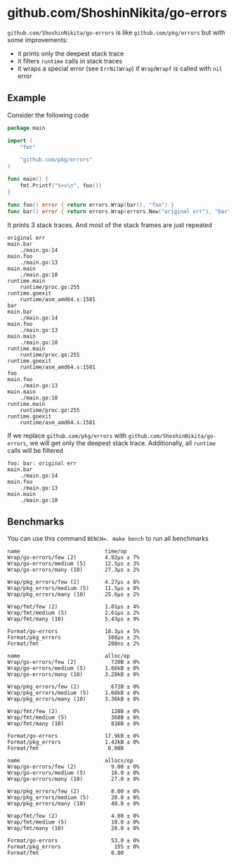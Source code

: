 # github.com/ShoshinNikita/go-errors

`github.com/ShoshinNikita/go-errors` is like `github.com/pkg/errors` but with some improvements:

- it prints only the deepest stack trace
- it filters `runtime` calls in stack traces
- it wraps a special error (see `ErrNilWrap`) if `Wrap`/`Wrapf` is called with `nil` error

## Example

Consider the following code

```go
package main

import (
	"fmt"

	"github.com/pkg/errors"
)

func main() {
	fmt.Printf("%+v\n", foo())
}

func foo() error { return errors.Wrap(bar(), "foo") }
func bar() error { return errors.Wrap(errors.New("original err"), "bar") }
```

It prints 3 stack traces. And most of the stack frames are just repeated

```plain
original err
main.bar
	./main.go:14
main.foo
	./main.go:13
main.main
	./main.go:10
runtime.main
	runtime/proc.go:255
runtime.goexit
	runtime/asm_amd64.s:1581
bar
main.bar
	./main.go:14
main.foo
	./main.go:13
main.main
	./main.go:10
runtime.main
	runtime/proc.go:255
runtime.goexit
	runtime/asm_amd64.s:1581
foo
main.foo
	./main.go:13
main.main
	./main.go:10
runtime.main
	runtime/proc.go:255
runtime.goexit
	runtime/asm_amd64.s:1581
```

If we replace `github.com/pkg/errors` with `github.com/ShoshinNikita/go-errors`, we will get only the deepest stack trace. Additionally, all `runtime` calls will be filtered

```plain
foo: bar: original err
main.bar
	./main.go:14
main.foo
	./main.go:13
main.main
	./main.go:10
```

## Benchmarks

You can use this command `BENCH=. make bench` to run all benchmarks

```plain
name                           time/op
Wrap/go-errors/few (2)         4.92µs ± 7%
Wrap/go-errors/medium (5)      12.5µs ± 3%
Wrap/go-errors/many (10)       27.3µs ± 2%

Wrap/pkg_errors/few (2)        4.27µs ± 8%
Wrap/pkg_errors/medium (5)     11.5µs ± 8%
Wrap/pkg_errors/many (10)      25.6µs ± 2%

Wrap/fmt/few (2)               1.01µs ± 4%
Wrap/fmt/medium (5)            2.61µs ± 2%
Wrap/fmt/many (10)             5.43µs ± 9%

Format/go-errors               18.3µs ± 5%
Format/pkg_errors               108µs ± 2%
Format/fmt                      208ns ± 2%

name                           alloc/op
Wrap/go-errors/few (2)           720B ± 0%
Wrap/go-errors/medium (5)      1.66kB ± 0%
Wrap/go-errors/many (10)       3.28kB ± 0%

Wrap/pkg_errors/few (2)          672B ± 0%
Wrap/pkg_errors/medium (5)     1.68kB ± 0%
Wrap/pkg_errors/many (10)      3.36kB ± 0%

Wrap/fmt/few (2)                 128B ± 0%
Wrap/fmt/medium (5)              368B ± 0%
Wrap/fmt/many (10)               816B ± 0%

Format/go-errors               17.9kB ± 0%
Format/pkg_errors              1.42kB ± 0%
Format/fmt                      0.00B     

name                           allocs/op
Wrap/go-errors/few (2)           9.00 ± 0%
Wrap/go-errors/medium (5)        16.0 ± 0%
Wrap/go-errors/many (10)         27.0 ± 0%

Wrap/pkg_errors/few (2)          8.00 ± 0%
Wrap/pkg_errors/medium (5)       20.0 ± 0%
Wrap/pkg_errors/many (10)        40.0 ± 0%

Wrap/fmt/few (2)                 4.00 ± 0%
Wrap/fmt/medium (5)              10.0 ± 0%
Wrap/fmt/many (10)               20.0 ± 0%

Format/go-errors                 53.0 ± 0%
Format/pkg_errors                 155 ± 0%
Format/fmt                       0.00     
```
